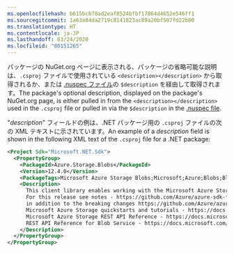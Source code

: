 ```yaml
---
ms.openlocfilehash: b615bcb78ad2eaf8524bfbf17864d4652e546ff1
ms.sourcegitcommit: 1a63a84da2719c8141823ac89a20bf507fd22b00
ms.translationtype: HT
ms.contentlocale: ja-JP
ms.lasthandoff: 03/24/2020
ms.locfileid: "80151265"
---
```

<span data-ttu-id="7f607-101">パッケージの NuGet.org ページに表示される、パッケージの省略可能な説明は、`.csproj` ファイルで使用されている `<description></description>` から取得されるか、または [.nuspec ファイル](../../reference/nuspec.md)の `$description` を経由して取得されます。</span><span class="sxs-lookup"><span data-stu-id="7f607-101">The package's optional description, displayed on the package's NuGet.org page, is either pulled in from the `<description></description>` used in the `.csproj` file or pulled in via the `$description` in the [.nuspec file](../../reference/nuspec.md).</span></span>

<span data-ttu-id="7f607-102">"_description_" フィールドの例は、.NET パッケージ用の `.csproj` ファイルの次の XML テキストに示されています。</span><span class="sxs-lookup"><span data-stu-id="7f607-102">An example of a _description_ field is shown in the following XML text of the `.csproj` file for a .NET package:</span></span>

```xml
<Project Sdk="Microsoft.NET.Sdk">
  <PropertyGroup>
    <PackageId>Azure.Storage.Blobs</PackageId>
    <Version>12.4.0</Version>
    <PackageTags>Microsoft Azure Storage Blobs;Microsoft;Azure;Blobs;Blob;Storage;StorageScalable</PackageTags>
    <Description>
      This client library enables working with the Microsoft Azure Storage Blob service for storing binary and text data.
      For this release see notes - https://github.com/Azure/azure-sdk-for-net/blob/master/sdk/storage/Azure.Storage.Blobs/README.md and https://github.com/Azure/azure-sdk-for-net/blob/master/sdk/storage/Azure.Storage.Blobs/CHANGELOG.md
      in addition to the breaking changes https://github.com/Azure/azure-sdk-for-net/blob/master/sdk/storage/Azure.Storage.Blobs/BreakingChanges.txt
      Microsoft Azure Storage quickstarts and tutorials - https://docs.microsoft.com/en-us/azure/storage/
      Microsoft Azure Storage REST API Reference - https://docs.microsoft.com/en-us/rest/api/storageservices/
      REST API Reference for Blob Service - https://docs.microsoft.com/en-us/rest/api/storageservices/blob-service-rest-api
    </Description>
  </PropertyGroup>
</PropertyGroup>
```
